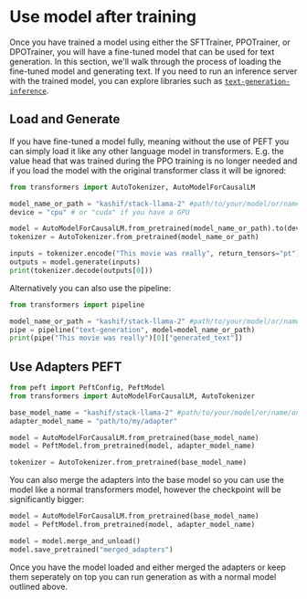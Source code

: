 # Use model after training

Once you have trained a model using either the SFTTrainer, PPOTrainer, or DPOTrainer, you will have a fine-tuned model that can be used for text generation. In this section, we'll walk through the process of loading the fine-tuned model and generating text. If you need to run an inference server with the trained model, you can explore libraries such as [`text-generation-inference`](https://github.com/huggingface/text-generation-inference).

## Load and Generate

If you have fine-tuned a model fully, meaning without the use of PEFT you can simply load it like any other language model in transformers. E.g. the value head that was trained during the PPO training is no longer needed and if you load the model with the original transformer class it will be ignored:

```python
from transformers import AutoTokenizer, AutoModelForCausalLM

model_name_or_path = "kashif/stack-llama-2" #path/to/your/model/or/name/on/hub
device = "cpu" # or "cuda" if you have a GPU

model = AutoModelForCausalLM.from_pretrained(model_name_or_path).to(device)
tokenizer = AutoTokenizer.from_pretrained(model_name_or_path)

inputs = tokenizer.encode("This movie was really", return_tensors="pt").to(device)
outputs = model.generate(inputs)
print(tokenizer.decode(outputs[0]))
```

Alternatively you can also use the pipeline:

```python
from transformers import pipeline

model_name_or_path = "kashif/stack-llama-2" #path/to/your/model/or/name/on/hub
pipe = pipeline("text-generation", model=model_name_or_path)
print(pipe("This movie was really")[0]["generated_text"])
```

## Use Adapters PEFT

```python
from peft import PeftConfig, PeftModel
from transformers import AutoModelForCausalLM, AutoTokenizer

base_model_name = "kashif/stack-llama-2" #path/to/your/model/or/name/on/hub"
adapter_model_name = "path/to/my/adapter"

model = AutoModelForCausalLM.from_pretrained(base_model_name)
model = PeftModel.from_pretrained(model, adapter_model_name)

tokenizer = AutoTokenizer.from_pretrained(base_model_name)
```

You can also merge the adapters into the base model so you can use the model like a normal transformers model, however the checkpoint will be significantly bigger:

```python
model = AutoModelForCausalLM.from_pretrained(base_model_name)
model = PeftModel.from_pretrained(model, adapter_model_name)

model = model.merge_and_unload()
model.save_pretrained("merged_adapters")
```

Once you have the model loaded and either merged the adapters or keep them seperately on top you can run generation as with a normal model outlined above.

